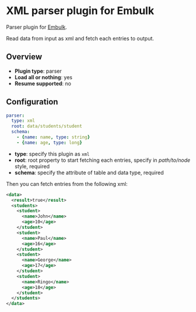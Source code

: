 # XML parser plugin for Embulk

Parser plugin for [Embulk](https://github.com/embulk/embulk).

Read data from input as xml and fetch each entries to output.

## Overview

* **Plugin type**: parser
* **Load all or nothing**: yes
* **Resume supported**: no


## Configuration

```yaml
parser:
  type: xml
  root: data/students/student
  schema:
    - {name: name, type: string}
    - {name: age, type: long}
```

- **type**: specify this plugin as `xml`
- **root**: root property to start fetching each entries, specify in *path/to/node* style, required
- **schema**: specify the attribute of table and data type, required

Then you can fetch entries from the following xml:

```xml
<data>
  <result>true</result>
  <students>
    <student>
      <name>John</name>
      <age>10</age>
    </student>
    <student>
      <name>Paul</name>
      <age>16</age>
    </student>
    <student>
      <name>George</name>
      <age>17</age>
    </student>
    <student>
      <name>Ringo</name>
      <age>18</age>
    </student>
  </students>
</data>
```
